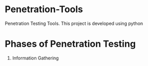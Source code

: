 # Penetration-Tools
Penetration Testing Tools.
This project is developed using python

# Phases of Penetration Testing
1. Information Gathering
